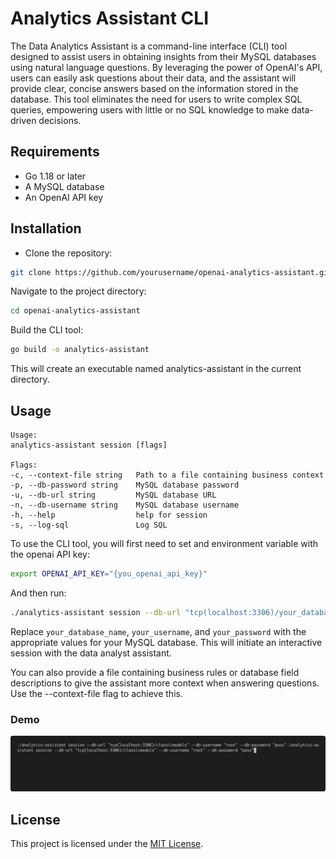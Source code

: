 # Analytics Assistant CLI
The Data Analytics Assistant is a command-line interface (CLI) tool designed to assist users in obtaining insights from their MySQL databases using natural language questions. By leveraging the power of OpenAI's API, users can easily ask questions about their data, and the assistant will provide clear, concise answers based on the information stored in the database. This tool eliminates the need for users to write complex SQL queries, empowering users with little or no SQL knowledge to make data-driven decisions.

## Requirements
- Go 1.18 or later
- A MySQL database
- An OpenAI API key
## Installation
- Clone the repository:
```bash
git clone https://github.com/yourusername/openai-analytics-assistant.git
```
Navigate to the project directory:
```bash
cd openai-analytics-assistant
```
Build the CLI tool:
```bash
go build -o analytics-assistant
```
This will create an executable named analytics-assistant in the current directory.

## Usage
```
Usage:
analytics-assistant session [flags]

Flags:
-c, --context-file string   Path to a file containing business context
-p, --db-password string    MySQL database password
-u, --db-url string         MySQL database URL
-n, --db-username string    MySQL database username
-h, --help                  help for session
-s, --log-sql               Log SQL
```

To use the CLI tool, you will first need to set and environment variable with the openai API key:
```bash
export OPENAI_API_KEY="{you_openai_api_key}"
```

And then run:
```bash
./analytics-assistant session --db-url "tcp(localhost:3306)/your_database_name" --db-username "your_username" --db-password "your_password"
```
Replace `your_database_name`, `your_username`, and `your_password` with the appropriate values for your MySQL database. This will initiate an interactive session with the data analyst assistant.

You can also provide a file containing business rules or database field descriptions to give the assistant more context when answering questions. Use the --context-file flag to achieve this.

### Demo
![DEMO_1](./assets/demo_1.gif)

## License
This project is licensed under the [MIT License](./LICENSE).